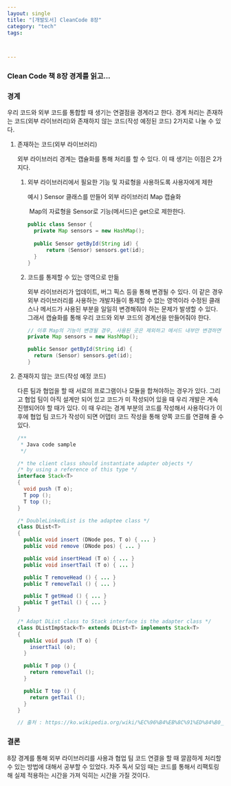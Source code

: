 ```yaml
---
layout: single
title: "[개발도서] CleanCode 8장"
category: "tech"
tags: 



---
```


### Clean Code 책 8장 경계를 읽고...

### 경계 

 우리 코드와 외부 코드를 통합할 때 생기는 연결점을 경계라고 한다. 경계 처리는 존재하는 코드(외부 라이브러리)와 존재하지 않는 코드(작성 예정된 코드) 2가지로 나눌 수 있다.

1. 존재하는 코드(외부 라이브러리)

   외부 라이브러리 경계는 캡슐화를 통해 처리를 할 수 있다. 이 때 생기는 이점은 2가지다.

   1. 외부 라이브러리에서 필요한 기능 및 자료형을 사용하도록 사용자에게 제한

      예시 ) Sensor 클래스를 만들어 외부 라이브러리 Map 캡슐화

      ​	Map의 자료형을 Sensor로 기능(메서드)은 get으로 제한한다.

      ~~~java
      public class Sensor {
      	private Map sensors = new HashMap();
      	
      	public Sensor getById(String id) {
      		return (Sensor) sensors.get(id);
      	}
      }
      ~~~

      

   2. 코드를 통제할 수 있는 영역으로 만듦

      외부 라이브러리가 업데이트, 버그 픽스 등을 통해 변경될 수 있다. 이 같은 경우 외부 라이브러리를 사용하는 개발자들이 통제할 수 없는 영역이라 수정된 클래스나 메서드가 사용된 부분을 일일히 변경해줘야 하는 문제가 발생할 수 있다. 그래서 캡슐화를 통해 우리 코드와 외부 코드의 경계선을 만들어줘야 한다.

      ~~~java
      // 이후 Map의 기능이 변경될 경우, 사용된 곳은 제외하고 메서드 내부만 변경하면 된다.
      private Map sensors = new HashMap();
      
      public Sensor getById(String id) {
      	return (Sensor) sensors.get(id);
      }
      ~~~

      

2. 존재하지 않는 코드(작성 예정 코드)

   다른 팀과 협업을 할 때 서로의 프로그램이나 모듈을 합쳐야하는 경우가 있다. 그리고 협업 팀이 아직 설계만 되어 있고 코드가 미 작성되어 있을 때 우리 개발은 계속 진행되어야 할 때가 있다. 이 때 우리는 경계 부분의 코드를 작성해서 사용하다가 이후에 협업 팀 코드가 작성이 되면 어뎁터 코드 작성을 통해 양쪽 코드를 연결해 줄 수 있다.

   ~~~Java
   /**
    * Java code sample
    */
   
   /* the client class should instantiate adapter objects */
   /* by using a reference of this type */
   interface Stack<T>
   {
     void push (T o);
     T pop ();
     T top ();
   }
   
   /* DoubleLinkedList is the adaptee class */
   class DList<T>
   {
     public void insert (DNode pos, T o) { ... }
     public void remove (DNode pos) { ... }
   
     public void insertHead (T o) { ... }
     public void insertTail (T o) { ... }
   
     public T removeHead () { ... }
     public T removeTail () { ... }
   
     public T getHead () { ... }
     public T getTail () { ... }
   }
   
   /* Adapt DList class to Stack interface is the adapter class */
   class DListImpStack<T> extends DList<T> implements Stack<T>
   {
     public void push (T o) {
       insertTail (o);
     }
   
     public T pop () {
       return removeTail ();
     }
   
     public T top () {
       return getTail ();
     }
   }
   
   // 출처 : https://ko.wikipedia.org/wiki/%EC%96%B4%EB%8C%91%ED%84%B0_%ED%8C%A8%ED%84%B4
   ~~~



### 결론

  8장 경계를 통해 외부 라이브러리를 사용과 협업 팀 코드 연결을 할 때 깔끔하게 처리할 수 있는 방법에 대해서 공부할 수 있었다. 차주 독서 모임 때는 코드를 통해서 리팩토링 해 실제 적용하는 시간을 가져 익히는 시간을 가질 것이다.